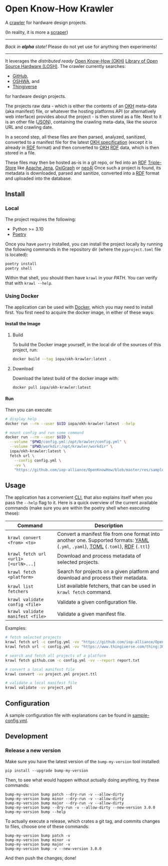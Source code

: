 <!--
SPDX-FileCopyrightText: 2021 - 2022 Andre Lehmann <aisberg@posteo.de>
SPDX-FileCopyrightText: 2021 Alec Hanefeld <alec@hanefeld.eu>
SPDX-FileCopyrightText: 2021 Alec Hanefeld <alec@konek.to>
SPDX-FileCopyrightText: 2021 hoijui <hoijui.quaero@gmail.com>
SPDX-FileCopyrightText: 2021 moedn <45949491+moedn@users.noreply.github.com>
SPDX-FileCopyrightText: 2023 - 2024 Robin Vobruba <hoijui.quaero@gmail.com>

SPDX-License-Identifier: CC-BY-SA-4.0
-->

# Open Know-How Krawler

A [crawler] for hardware design projects.

(In reality, it is more a [scraper])

---

_Back in **alpha** state!_
Please do not yet use for anything then experiments!

---

It leverages the _distributed ready_ [Open Know-How (OKH)][OKH]
[Library of Open Source Hardware (LOSH)](https://losh.opennext.eu).
The crawler currently searches:

- [GitHub](https://github.com),
- [OSHWA](https://certification.oshwa.org), and
- [Thingiverse](https://www.thingiverse.com)

for hardware design projects.

The projects raw data -
which is either the contents of an [OKH] meta-data (aka manifest) file,
or whatever the hosting platforms API
(or alternatively web interface) provides about the project -
is then stored as a file.
Next to it is an other file ([JSON]),
containing the crawling meta-data,
like the source URL and crawling date.

In a second step, all these files are then
parsed,
analyzed,
sanitized,
converted to a manifest file for the latest [OKH specification]
(except it is already in [RDF] format)
and then converted to [OKH] [RDF] data,
which is then stored in a file.

These files may then be hosted as-is in a git repo,
or fed into an [RDF] [Triple-Store] like [Apache Jena], [OxiGraph] or [neo4j]
Once such a project is found, its metadata is downloaded, parsed and sanitize,
converted into a [RDF] format and uploaded into the database.

## Install

### Local

The project requires the following:

- Python >= 3.10
- [Poetry](https://python-poetry.org)

Once you have `poetry` installed,
you can install the project locally
by running the following commands in the repository dir
(where the `pyproject.toml` file is located):

```sh
poetry install
poetry shell
```

Within that shell,
you should then have `krawl` in your _PATH_.
You can verify that with `krawl --help`.

### Using Docker

The application can be used with [Docker],
which you may need to install first.
You first need to acquire the docker image,
in either of these ways:

#### Install the Image

1. Build

    To build the Docker image yourself,
    in the local dir of the sources of this project,
    run:

    ```sh
    docker build --tag iopa/okh-krawler:latest .
    ```

2. Download

    Download the latest build of the docker image with:

    ```sh
    docker pull iopa/okh-krawler:latest
    ```

#### Run

Then you can execute:

```sh
# display help
docker run --rm --user $UID iopa/okh-krawler:latest --help

# mount config and run some command
docker run --rm --user $UID \
  --volume "$PWD/config.yml:/opt/krawler/config.yml" \
  --volume "$PWD/workdir:/opt/krawler/workdir" \
  iopa/okh-krawler:latest \
  fetch url \
    --config config.yml \
    -vv \
    "https://github.com/iop-alliance/OpenKnowHow/blob/master/res/sample_data/okh-OHLOOM.toml"
```

## Usage

The application has a convenient [CLI],
that also explains itself when you pass the `--help` flag to it.
Here is a quick overview of the current available commands
(make sure you are within the poetry shell when executing these):

| Command | Description |
|--|---|
| `krawl convert <from> <to>` | Convert a manifest file from one format into another one. Supported formats: [YAML] (`.yml`, `.yaml`), [TOML] (`.toml`), [RDF] (`.ttl`) |
| `krawl fetch url <url1> [<urlN>...]` | Download and process metadata of selected projects. |
| `krawl fetch <platform>` | Search for projects on a given platform and download and process their metadata. |
| `krawl list fetchers` | List available fetchers, that can be used in `krawl fetch` command. |
| `krawl validate config <file>` | Validate a given configuration file. |
| `krawl validate manifest <file>` | Validate a given manifest file. |

Examples:

```sh
# fetch selected projects
krawl fetch url -c config.yml -vv "https://github.com/iop-alliance/OpenKnowHow/blob/master/res/sample_data/okh-sample-OHLOOM.toml"
krawl fetch url -c config.yml -vv "https://www.thingiverse.com/thing:3062487"

# search and fetch all projects of a platform
krawl fetch github.com -c config.yml -vv --report report.txt

# convert a local manifest file
krawl convert -vv project.yml project.ttl

# validate a local manifest file
krawl validate -vv project.yml
```

## Configuration

A sample configuration file with explanations
can be found in [sample-config.yml](sample-config.yml).

## Development

### Release a new version

Make sure you have the latest version
of the `bump-my-version` tool installed:

```shell
pip install --upgrade bump-my-version
```

Then, to see what would happen without actually doing anything,
try these commands:

```shell
bump-my-version bump patch --dry-run -v --allow-dirty
bump-my-version bump minor --dry-run -v --allow-dirty
bump-my-version bump major --dry-run -v --allow-dirty
bump-my-version bump --dry-run -v --allow-dirty --new-version 3.0.0
bump-my-version bump --help
```

To actually execute a release,
which crates a git tag, and commits changes to files,
choose one of these commands:

```shell
bump-my-version bump patch -v
bump-my-version bump minor -v
bump-my-version bump major -v
bump-my-version bump -v --new-version 3.0.0
```

And then push the changes; done!

[Apache Jena]: https://jena.apache.org/
[crawler]: https://en.wikipedia.org/wiki/Web_crawler
[neo4j]: http://neo4j.org/
[OKH]: https://github.com/iop-alliance/OpenKnowHow
[OKH specification]: https://github.com/iop-alliance/OpenKnowHow
[OxiGraph]: https://github.com/oxigraph/oxigraph
[RDF]: https://en.wikipedia.org/wiki/Resource_Description_Framework
[scraper]: https://en.wikipedia.org/wiki/Data_scraping
[Triple-Store]: https://en.wikipedia.org/wiki/Triplestore
[CLI]: https://en.wikipedia.org/wiki/Command-line_interface
[TOML]: https://en.wikipedia.org/wiki/TOML
[YAML]: https://en.wikipedia.org/wiki/YAML
[JSON]: https://en.wikipedia.org/wiki/JSON
[Docker]: https://en.wikipedia.org/wiki/Docker_(software)
